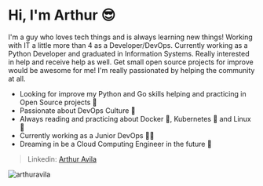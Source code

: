 # Hi, I'm Arthur :sunglasses:

I'm a guy who loves tech things and is always learning new things! Working with IT a little more than 4 as a Developer/DevOps.
Currently working as a Python Developer and graduated in Information Systems. Really interested in help and receive help as well. Get small open source projects for improve would be awesome for me! I'm really passionated by helping the community at all.


- Looking for improve my Python and Go skills helping and practicing in Open Source projects	:snake:
- Passionate about DevOps Culture :robot:
- Always reading and practicing about Docker :whale:, Kubernetes :octopus: and Linux :penguin:
- Currently working as a Junior DevOps :man_technologist:
- Dreaming in be a Cloud Computing Engineer in the future :star_struck:

> Linkedin: [Arthur Avila](https://www.linkedin.com/in/arthur-%C3%A1vila-502bb889/)

<img src="https://github-readme-stats.vercel.app/api?username=arthuravila26&show_icons=true)" alt="arthuravila" /> </p>
